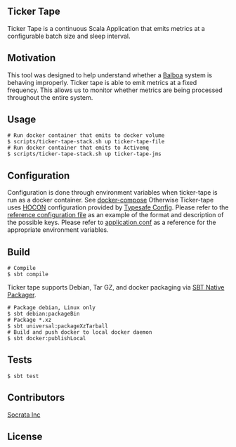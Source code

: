 ## Ticker Tape

Ticker Tape is a continuous Scala Application that emits metrics at a configurable batch size and sleep interval.

## Motivation

This tool was designed to help understand whether a [Balboa](https://github.com/socrata-platform/balboa) system is 
behaving improperly.  Ticker tape is able to emit metrics at a fixed frequency.  This allows us to monitor whether 
metrics are being processed throughout the entire system.

## Usage

```
# Run docker container that emits to docker volume
$ scripts/ticker-tape-stack.sh up ticker-tape-file
# Run docker container that emits to Activemq
$ scripts/ticker-tape-stack.sh up ticker-tape-jms
```

## Configuration

Configuration is done through environment variables when ticker-tape is run as a docker container.  See 
[docker-compose](docker-compose.yml) Otherwise Ticker-tape uses 
[HOCON](https://github.com/typesafehub/config/blob/master/HOCON.md) configuration provided by 
[Typesafe Config](https://github.com/typesafehub/config).  Please refer to the 
[reference configuration file](src/main/resources/reference.conf) as an example of the format and description of the 
possible keys.  Please refer to [application.conf](src/main/resources/application.conf) as a reference for the appropriate 
environment variables.

## Build

```
# Compile
$ sbt compile
```

Ticker tape supports Debian, Tar GZ, and docker packaging via 
[SBT Native Packager](http://www.scala-sbt.org/sbt-native-packager/).  
```
# Package debian, Linux only
$ sbt debian:packageBin
# Package *.xz
$ sbt universal:packageXzTarball
# Build and push docker to local docker daemon
$ sbt docker:publishLocal
```

## Tests

```
$ sbt test
```

## Contributors

[Socrata Inc](www.socrata.com)

## License
